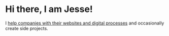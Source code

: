 # Hi there, I am Jesse!

I [help companies with their websites and digital processes](https://www.jessekhala.com/work) and occasionally create side projects.
